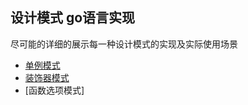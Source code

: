 ## 设计模式 go语言实现

尽可能的详细的展示每一种设计模式的实现及实际使用场景


- [单例模式](singleton/README.md) 
- [装饰器模式](decorator/README.md)
- [函数选项模式]





